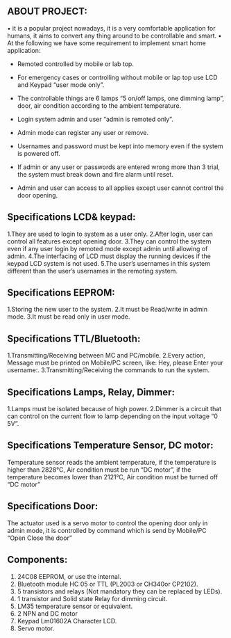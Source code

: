 ABOUT PROJECT:
--------------
• it is a popular project nowadays, it is a very comfortable application for humans, it aims to convert any thing around to be controllable and smart.
• At the following we have some requirement to implement smart home application:

+ Remoted controlled by mobile or lab top.

+ For emergency cases or controlling without mobile or lap top use LCD and Keypad “user mode only”.

+ The controllable things are 6 lamps “5 on/off lamps, one dimming lamp”, door, air condition according to the ambient temperature.

+ Login system admin and user “admin is remoted only”.

+ Admin mode can register any user or remove.

+ Usernames and password must be kept into memory even if the system is powered off.

+ If admin or any user or passwords are entered wrong more than 3 trial, the system must break down and fire alarm until reset.

+ Admin and user can access to all applies except user cannot control the door opening.


Specifications LCD& keypad:
---------------------------
1.They are used to login to system as a user only.
2.After login, user can control all features except opening door.
3.They can control the system even if any user login by remoted mode except admin until allowing of admin.
4.The interfacing of LCD must display the running devices if the keypad LCD system is not used.
5.The user’s usernames in this system different than the user’s usernames in the remoting system.

Specifications EEPROM:
----------------------
1.Storing the new user to the system.
2.It must be Read/write in admin mode.
3.It must be read only in user mode.

Specifications TTL/Bluetooth:
-----------------------------
1.Transmitting/Receiving between MC and PC/mobile.
2.Every action, Message must be printed on Mobile/PC screen, like: Hey, please Enter your username:.
3.Transmitting/Receiving the commands to run the system.

Specifications Lamps, Relay, Dimmer:
------------------------------------
1.Lamps must be isolated because of high power.
2.Dimmer is a circuit that can control on the current flow to lamp depending on the input voltage “0 5V”.

Specifications Temperature Sensor, DC motor:
---------------------------------------------
Temperature sensor reads the ambient temperature, if the temperature is higher than 2828°C, Air condition must be run “DC motor”, if the temperature becomes lower than 2121°C, Air condition must be turned off “DC motor”

Specifications Door:
--------------------
The actuator used is a servo motor to control the opening door only in admin mode, it is controlled by command which is send by Mobile/PC “Open Close the door”

Components:
-----------
1. 24C08 EEPROM, or use the internal.
2. Bluetooth module HC 05 or TTL (PL2003 or CH340or CP2102).
3. 5 transistors and relays (Not mandatory they can be replaced by LEDs).
4. 1 transistor and Solid state Relay for dimming circuit.
5. LM35 temperature sensor or equivalent.
6. 2 NPN and DC motor
7. Keypad Lm01602A Character LCD.
8. Servo motor.

